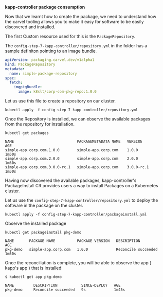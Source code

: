 __kapp-controller package consumption__

Now that we learnt how to create the package, we need to understand how the carvel tooling allows you to make it easy for software to be easily discovered and installed. 

The first Custom resource used for this is the `PackageRepository`. 

The `config-step-7-kapp-controller/repository.yml` in the folder has a sample definiton pointing to an image bundle.
```yml
apiVersion: packaging.carvel.dev/v1alpha1
kind: PackageRepository
metadata:
  name: simple-package-repository
spec:
  fetch:
    imgpkgBundle:
      image: k8slt/corp-com-pkg-repo:1.0.0
```

Let us use this file to create a repository on our cluster. 

```execute
kubectl apply -f config-step-7-kapp-controller/repository.yml
```

Once the Repository is installed,  we can observe the available packages from the repository for installation. 

```execute
kubectl get packages
```

```
NAME                             PACKAGEMETADATA NAME   VERSION      AGE
simple-app.corp.com.1.0.0        simple-app.corp.com    1.0.0        1m50s
simple-app.corp.com.2.0.0        simple-app.corp.com    2.0.0        1m50s
simple-app.corp.com.3.0.0-rc.1   simple-app.corp.com    3.0.0-rc.1   1m50s
```

Having now discovered the available packages, kapp-controller's PackageInstall CR provides users a way to install Packages on a Kubernetes cluster.

Let us use the `config-step-7-kapp-controller/repository.yml` to deploy the software in the package on the cluster. 

```execute 
kubectl apply -f config-step-7-kapp-controller/packageinstall.yml
```

Observe the installed package

```execute 
kubectl get packageinstall pkg-demo
```

```
NAME       PACKAGE NAME          PACKAGE VERSION   DESCRIPTION           AGE
pkg-demo   simple-app.corp.com   1.0.0             Reconcile succeeded   1m50s
```

Once the reconciliation is complete,  you will be able to observe the app ( kapp's app ) that is installed 

```execute 
$ kubectl get app pkg-demo
```

```
NAME         DESCRIPTION           SINCE-DEPLOY   AGE
pkg-demo     Reconcile succeeded   9s             1m45s
```

